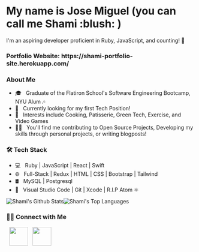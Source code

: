 <h1> My name is Jose Miguel (you can call me Shami :blush: ) </h1>
<p>I'm an aspiring developer proficient in Ruby, JavaScript, and counting! 👋 </p>
<h3>Portfolio Website: https://shami-portfolio-site.herokuapp.com/</h3>
<h3> About Me </h3>



- 🎓 &nbsp; Graduate of the Flatiron School's Software Engineering Bootcamp, NYU Alum :notes:
- 💼 &nbsp; Currently looking for my first Tech Position!
- 🌱 &nbsp; Interests include Cooking, Patisserie, Green Tech, Exercise, and Video Games
- :technologist: &nbsp; You'll find me contributing to Open Source Projects, Developing my skills through personal projects, or writing blogposts!

<h3>🛠 Tech Stack</h3>

- 💻 &nbsp; Ruby | JavaScript | React | Swift
- 🌐 &nbsp; Full-Stack | Redux | HTML | CSS | Bootstrap | Tailwind 
- 🛢 &nbsp; MySQL | Postgresql
- 🔧 &nbsp; Visual Studio Code  | Git | Xcode | R.I.P Atom :atom_symbol:	

<div div style="display: flex; flex-direction: row;" dir="auto">
<img align="center" src="https://github-readme-stats.vercel.app/api?username=shamitomita&include_all_commits=true&count_private=true&show_icons=true&line_height=20&title_color=7A7ADB&icon_color=2234AE&text_color=D3D3D3&bg_color=0,000000,130F40" alt="Shami's Github Stats">

<img align="center" src="https://github-readme-stats.vercel.app/api/top-langs/?username=shamitomita&layout=compact&text_color=daf7dc&bg_color=151515" alt="Shami's Top Languages">
</div>

<h3> 🤝🏻 Connect with Me </h3>

<p align="left">
&nbsp; <a href="https://www.linkedin.com/in/shami-tomita-rodriguez/" target="_blank" rel="noopener noreferrer"><img src="https://img.icons8.com/plasticine/100/000000/linkedin.png" width="50" /></a>
&nbsp; <a href="mailto:shamitomita@gmail.com" target="_blank" rel="noopener noreferrer"><img src="https://img.icons8.com/plasticine/100/000000/gmail.png"  width="50" /></a>
</p>
